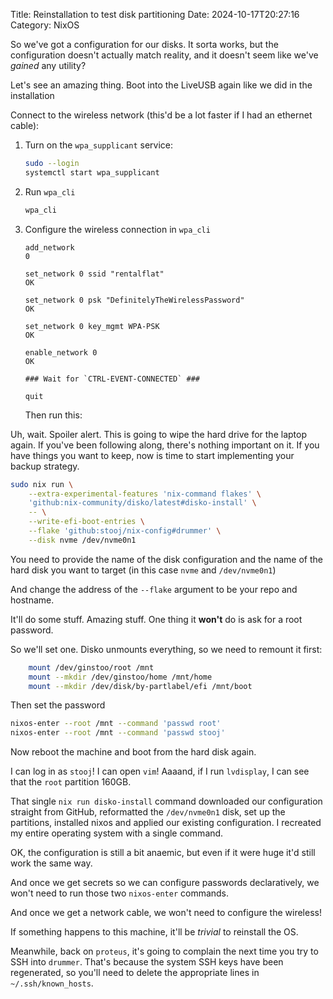 Title: Reinstallation to test disk partitioning
Date: 2024-10-17T20:27:16
Category: NixOS

So we've got a configuration for our disks. It sorta works, but the
configuration doesn't actually match reality, and it doesn't seem like we've
_gained_ any utility?

Let's see an amazing thing. Boot into the LiveUSB again like we did in the
installation

<!-- TODO Add link to installation 2 step -->

Connect to the wireless network (this'd be a lot faster if I had an ethernet cable):

1. Turn on the `wpa_supplicant` service:

   ```bash
   sudo --login
   systemctl start wpa_supplicant
   ```

2. Run `wpa_cli`

   ```bash
   wpa_cli
   ```

3. Configure the wireless connection in `wpa_cli`

   ```
   add_network
   0

   set_network 0 ssid "rentalflat"
   OK

   set_network 0 psk "DefinitelyTheWirelessPassword"
   OK

   set_network 0 key_mgmt WPA-PSK
   OK

   enable_network 0
   OK

   ### Wait for `CTRL-EVENT-CONNECTED` ###

   quit
   ```

   Then run this:

Uh, wait. Spoiler alert. This is going to wipe the hard drive for the laptop
again. If you've been following along, there's nothing important on it. If you
have things you want to keep, now is time to start implementing your backup
strategy.

```bash
sudo nix run \
    --extra-experimental-features 'nix-command flakes' \
    'github:nix-community/disko/latest#disko-install' \
    -- \
    --write-efi-boot-entries \
    --flake 'github:stooj/nix-config#drummer' \
    --disk nvme /dev/nvme0n1
```

You need to provide the name of the disk configuration and the name of the hard
disk you want to target (in this case `nvme` and `/dev/nvme0n1`)

And change the address of the `--flake` argument to be your repo and hostname.

It'll do some stuff. Amazing stuff. One thing it **won't** do is ask for a root
password.

So we'll set one. Disko unmounts everything, so we need to remount it first:

```bash
    mount /dev/ginstoo/root /mnt
    mount --mkdir /dev/ginstoo/home /mnt/home
    mount --mkdir /dev/disk/by-partlabel/efi /mnt/boot
```

Then set the password

```bash
nixos-enter --root /mnt --command 'passwd root'
nixos-enter --root /mnt --command 'passwd stooj'
```

Now reboot the machine and boot from the hard disk again.

<!-- TODO Gif of fireworks or something -->

I can log in as `stooj`! I can open `vim`! Aaaand, if I run `lvdisplay`, I can
see that the `root` partition 160GB.

<!-- TODO What the hell happened gif -->

That single `nix run disko-install` command downloaded our configuration
straight from GitHub, reformatted the `/dev/nvme0n1` disk, set up the
partitions, installed nixos and applied our existing configuration. I recreated
my entire operating system with a single command.

OK, the configuration is still a bit anaemic, but even if it were huge it'd
still work the same way.

And once we get secrets so we can configure passwords declaratively, we won't
need to run those two `nixos-enter` commands.

And once we get a network cable, we won't need to configure the wireless!

If something happens to this machine, it'll be _trivial_ to reinstall the OS.

Meanwhile, back on `proteus`, it's going to complain the next time you try to
SSH into `drummer`. That's because the system SSH keys have been regenerated, so
you'll need to delete the appropriate lines in `~/.ssh/known_hosts`.
